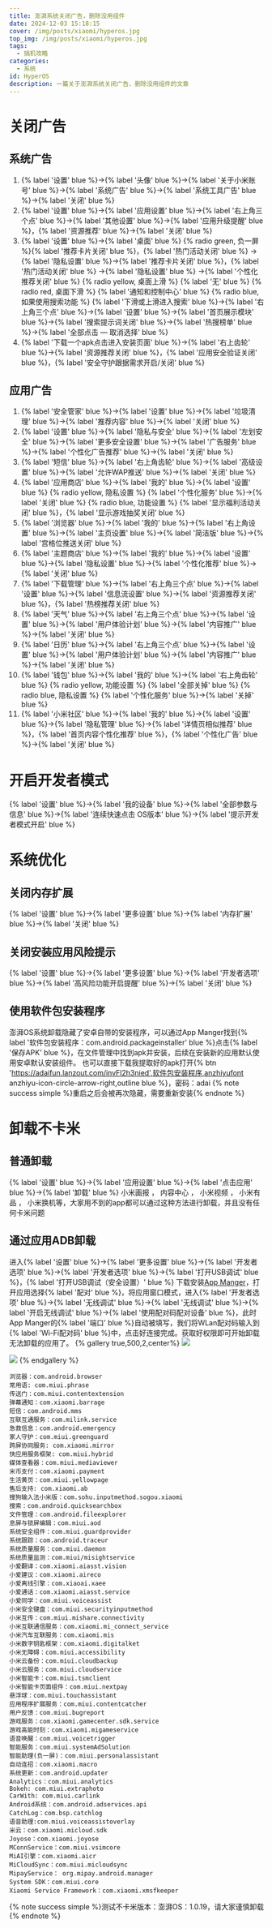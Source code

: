 ```yaml
---
title: 澎湃系统关闭广告，删除没用组件
date: 2024-12-03 15:18:15
cover: /img/posts/xiaomi/hyperos.jpg
top_img: /img/posts/xiaomi/hyperos.jpg
tags:
  - 搞机攻略
categories:
  - 系统
id: HyperOS
description: 一篇关于澎湃系统关闭广告，删除没用组件的文章
---
```

# 关闭广告
## 系统广告
1. {% label '设置' blue %}->{% label '头像' blue %}->{% label '关于小米账号' blue %}->{% label '系统广告' blue %}->{% label '系统工具广告' blue %}->{% label '关闭' blue %}
2. {% label '设置' blue %}->{% label '应用设置' blue %}->{% label '右上角三个点' blue %}->{% label '其他设置' blue %}->{% label '应用升级提醒' blue %}，{% label '资源推荐' blue %}->{% label '关闭' blue %}
3. {% label '设置' blue %}->{% label '桌面' blue %}
{% radio green, 负一屏 %}{% label '推荐卡片关闭' blue %}，{% label '热门活动关闭' blue %} ->{% label '隐私设置' blue %}->{% label '推荐卡片关闭' blue %}，{% label '热门活动关闭' blue %} ->{% label '隐私设置' blue %} ->{% label '个性化推荐关闭' blue %}
{% radio yellow, 桌面上滑 %}
{% label '无' blue %}
{% radio red, 桌面下滑 %}
{% label '通知和控制中心' blue %}
{% radio blue, 如果使用搜索功能 %} 
{% label '下滑或上滑进入搜索' blue %}->{% label '右上角三个点' blue %}->{% label '设置' blue %}->{% label '首页展示模块' blue %}->{% label '搜索提示词关闭' blue %}->{% label '热搜榜单' blue %}->{% label '全部点击 — 取消选择' blue %}
4. {% label '下载一个apk点击进入安装页面' blue %}->{% label '右上齿轮' blue %}->{% label '资源推荐关闭' blue %}，{% label '应用安全验证关闭' blue %}，{% label '安全守护跟据需求开启/关闭' blue %}
## 应用广告
1. {% label '安全管家' blue %}->{% label '设置' blue %}->{% label '垃圾清理' blue %}->{% label '推荐内容' blue %}->{% label '关闭' blue %}
2. {% label '设置' blue %}->{% label '隐私与安全' blue %}->{% label '左划安全' blue %}->{% label '更多安全设置' blue %}->{% label '广告服务' blue %}->{% label '个性化广告推荐' blue %}->{% label '关闭' blue %}
3. {% label '短信' blue %}->{% label '右上角齿轮' blue %}->{% label '高级设置' blue %}->{% label '允许WAP推送' blue %}->{% label '关闭' blue %}
4. {% label '应用商店' blue %}->{% label '我的' blue %}->{% label '设置' blue %}
{% radio yellow, 隐私设置 %}
{% label '个性化服务' blue %}->{% label '关闭' blue %} 
{% radio blue, 功能设置 %} 
{% label '显示福利活动关闭' blue %}，{% label '显示游戏抽奖关闭' blue %}
5. {% label '浏览器' blue %}->{% label '我的' blue %}->{% label '右上角设置' blue %}->{% label '主页设置' blue %}->{% label '简洁版' blue %}->{% label '宫格位推送关闭' blue %}
6. {% label '主题商店' blue %}->{% label '我的' blue %}->{% label '设置' blue %}->{% label '隐私设置' blue %}->{% label '个性化推荐' blue %}->{% label '关闭' blue %}
7. {% label '下载管理' blue %}->{% label '右上角三个点' blue %}->{% label '设置' blue %}->{% label '信息流设置' blue %}->{% label '资源推荐关闭' blue %}，{% label '热榜推荐关闭' blue %}
8. {% label '天气' blue %}->{% label '右上角三个点' blue %}->{% label '设置' blue %}->{% label '用户体验计划' blue %}->{% label '内容推广' blue %}->{% label '关闭' blue %}
9. {% label '日历' blue %}->{% label '右上角三个点' blue %}->{% label '设置' blue %}->{% label '用户体验计划' blue %}->{% label '内容推广' blue %}->{% label '关闭' blue %}
10. {% label '钱包' blue %}->{% label '我的' blue %}->{% label '右上角齿轮' blue %}
{% radio yellow, 功能设置 %}
{% label '全部关掉' blue %}
{% radio blue, 隐私设置 %} 
{% label '个性化服务' blue %}->{% label '关掉' blue %}
11. {% label '小米社区' blue %}->{% label '我的' blue %}->{% label '设置' blue %}->{% label '隐私管理' blue %}->{% label '详情页相似推荐' blue %}，{% label '首页内容个性化推荐' blue %}，{% label '个性化广告' blue %}->{% label '关闭' blue %}

# 开启开发者模式
{% label '设置' blue %}->{% label '我的设备' blue %}->{% label '全部参数与信息' blue %}->{% label '连续快速点击 OS版本' blue %}->{% label '提示开发者模式开启' blue %}

# 系统优化
## 关闭内存扩展
{% label '设置' blue %}->{% label '更多设置' blue %}->{% label '内存扩展' blue %}->{% label '关闭' blue %}
## 关闭安装应用风险提示
{% label '设置' blue %}->{% label '更多设置' blue %}->{% label '开发者选项' blue %}->{% label '高风险功能开启提醒' blue %}->{% label '关闭' blue %}
## 使用软件包安装程序
澎湃OS系统卸载隐藏了安卓自带的安装程序，可以通过App Manger找到{% label '软件包安装程序：com.android.packageinstaller' blue %}点击{% label '保存APK' blue %}，在文件管理中找到apk并安装，后续在安装新的应用默认使用安卓默认安装组件。
也可以直接下载我提取好的apk打开{% btn 'https://adaifun.lanzout.com/invFl2h3nied',软件包安装程序,anzhiyufont anzhiyu-icon-circle-arrow-right,outline blue %}，密码：adai
{% note success simple %}重启之后会被再次隐藏，需要重新安装{% endnote %}
# 卸载不卡米
## 普通卸载
{% label '设置' blue %}->{% label '应用设置' blue %}->{% label '点击应用' blue %}->{% label '卸载' blue %}
小米画报 ， 内容中心 ， 小米视频 ， 小米有品 ， 小米换机等，大家用不到的app都可以通过这种方法进行卸载，并且没有任何卡米问题
## 通过应用ADB卸载
进入{% label '设置' blue %}->{% label '更多设置' blue %}->{% label '开发者选项' blue %}->{% label '开发者选项' blue %}->{% label '打开USB调试' blue %}，{% label '打开USB调试（安全设置）' blue %}
下载安装<a class="btn" href="https://github.com/MuntashirAkon/AppManager/releases" title="">App Manger</a>，打开应用选择{% label '配对' blue %}，将应用窗口模式，进入{% label '开发者选项' blue %}->{% label '无线调试' blue %}->{% label '无线调试' blue %}->{% label '开启无线调试' blue %}->{% label '使用配对码配对设备' blue %}，此时App Manger的{% label '端口' blue %}自动被填写，我们将WLan配对码输入到{% label 'Wi-Fi配对码' blue %}中，点击好连接完成。获取好权限即可开始卸载无法卸载的应用了。
{% gallery true,500,2,center%}
![](/img/posts/xiaomi/appmanger1.jpg)

![](/img/posts/xiaomi/appmanger2.jpg)
{% endgallery %}
```
浏览器：com.android.browser
常用语: com.miui.phrase
传送门：com.miui.contentextension
弹幕通知：com.xiaomi.barrage
短信：com.android.mms
互联互通服务：com.milink.service
急救信息：com.android.emergency
家人守护：com.miui.greenguard
跨屏协同服务: com.xiaomi.mirror
快应用服务框架: com.miui.hybrid
媒体查看器：com.miui.mediaviewer
米币支付：com.xiaomi.payment
生活黄页：com.miui.yellowpage
售后支持: com.xiaomi.ab
搜狗输入法小米版：com.sohu.inputmethod.sogou.xiaomi
搜索：com.android.quicksearchbox
文件管理：com.android.fileexplorer
息屏与锁屏编辑：com.miui.aod
系统安全组件：com.miui.guardprovider
系统跟踪：com.android.traceur
系统质量服务：com.miui.daemon
系统质量监测：com.miui/misightservice
小爱翻译：com.xiaomi.aiasst.vision
小爱建议：com.xiaomi.aireco
小爱离线引擎：com.xiaoai.xaee
小爱通话：com.xiaomi.aiasst.service
小爱同学：com.miui.voiceassist
小米安全键盘：com.miui.securityinputmethod
小米互传：com.miui.mishare.connectivity
小米互联通信服务：com.xiaomi.mi_connect_service
小米汽车互联服务：com.xiaomi.mis
小米数字钥匙框架：com.xiaomi.digitalket
小米无障碍：com.miui.accessibility
小米云备份：com.miui.cloudbackup
小米云服务：com.miui.cloudservice
小米智能卡：com.miui.tsmclient
小米智能卡页面组件：com.miui.nextpay
悬浮球：com.miui.touchassistant
应用程序扩展服务：com.miui.contentcatcher
用户反馈：com.miui.bugreport
游戏服务：com.xiaomi.gamecenter.sdk.service
游戏高能时刻：com.xiaomi.migameservice
语音唤醒：com.miui.voicetrigger
智能服务：com.miui.systemAdSolution
智能助理(负一屏)：com.miui.personalassistant
自动连招：com.xiaomi.macro
系统更新：com.android.updater
Analytics：com.miui.analytics
Bokeh: com.miui.extraphoto
CarWith: com.miui.carlink
Android系统：com.android.adservices.api
CatchLog：com.bsp.catchlog
语音助理:com.miui.voiceassistoverlay
米云：com.xiaomi.micloud.sdk
Joyose：com.xiaomi.joyose
MConnService：com.miui.vsimcore
MiAI引擎：com.xiaomi.aicr
MiCloudSync：com.miui.micloudsync
MipayService： org.mipay.android.manager
System SDK：com.miui.core
Xiaomi Service Framework：com.xiaomi.xmsfkeeper
```
{% note success simple %}测试不卡米版本：澎湃OS：1.0.19，请大家谨慎卸载{% endnote %}
